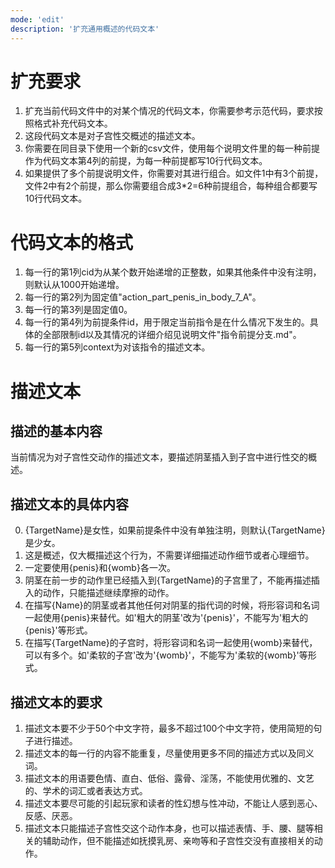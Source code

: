 ```yaml
---
mode: 'edit'
description: '扩充通用概述的代码文本'
---
```

# 扩充要求
1. 扩充当前代码文件中的对某个情况的代码文本，你需要参考示范代码，要求按照格式补充代码文本。
2. 这段代码文本是对子宫性交概述的描述文本。
3. 你需要在同目录下使用一个新的csv文件，使用每个说明文件里的每一种前提作为代码文本第4列的前提，为每一种前提都写10行代码文本。
4. 如果提供了多个前提说明文件，你需要对其进行组合。如文件1中有3个前提，文件2中有2个前提，那么你需要组合成3*2=6种前提组合，每种组合都要写10行代码文本。
# 代码文本的格式
1. 每一行的第1列cid为从某个数开始递增的正整数，如果其他条件中没有注明，则默认从1000开始递增。
2. 每一行的第2列为固定值"action_part_penis_in_body_7_A"。
3. 每一行的第3列是固定值0。
4. 每一行的第4列为前提条件id，用于限定当前指令是在什么情况下发生的。具体的全部限制id以及其情况的详细介绍见说明文件"指令前提分支.md"。
5. 每一行的第5列context为对该指令的描述文本。
# 描述文本
## 描述的基本内容
当前情况为对子宫性交动作的描述文本，要描述阴茎插入到子宫中进行性交的概述。
## 描述文本的具体内容
0. {TargetName}是女性，如果前提条件中没有单独注明，则默认{TargetName}是少女。
1. 这是概述，仅大概描述这个行为，不需要详细描述动作细节或者心理细节。
2. 一定要使用{penis}和{womb}各一次。
3. 阴茎在前一步的动作里已经插入到{TargetName}的子宫里了，不能再描述插入的动作，只能描述继续摩擦的动作。
4. 在描写{Name}的阴茎或者其他任何对阴茎的指代词的时候，将形容词和名词一起使用{penis}来替代。如'粗大的阴茎'改为'{penis}'，不能写为'粗大的{penis}'等形式。
5. 在描写{TargetName}的子宫时，将形容词和名词一起使用{womb}来替代，可以有多个。如'柔软的子宫'改为'{womb}'，不能写为'柔软的{womb}'等形式。
## 描述文本的要求
1. 描述文本要不少于50个中文字符，最多不超过100个中文字符，使用简短的句子进行描述。
2. 描述文本的每一行的内容不能重复，尽量使用更多不同的描述方式以及同义词。
3. 描述文本的用语要色情、直白、低俗、露骨、淫荡，不能使用优雅的、文艺的、学术的词汇或者表达方式。
4. 描述文本要尽可能的引起玩家和读者的性幻想与性冲动，不能让人感到恶心、反感、厌恶。
5. 描述文本只能描述子宫性交这个动作本身，也可以描述表情、手、腰、腿等相关的辅助动作，但不能描述如抚摸乳房、亲吻等和子宫性交没有直接相关的动作。

